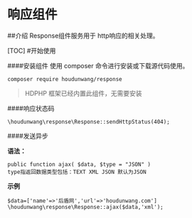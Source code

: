 # 响应组件

##介绍
Response组件服务用于 http响应的相关处理。 

[TOC]
#开始使用

####安装组件
使用 composer 命令进行安装或下载源代码使用。

```
composer require houdunwang/response
```
> HDPHP 框架已经内置此组件，无需要安装

####响应状态码

```
\houdunwang\response\Response::sendHttpStatus(404);
```

####发送异步

**语法：**

```
public function ajax( $data, $type = "JSON" ) 
type指返回数据类型包括：TEXT XML JSON 默认为JSON
```

**示例**

```
$data=['name'=>'后盾网','url'=>'houdunwang.com']
\houdunwang\response\Response::ajax($data,'xml');
```


